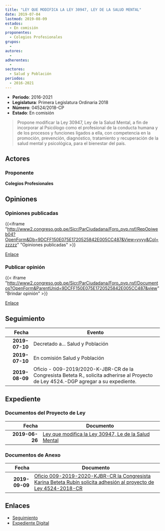 ```yaml
---
title: "LEY QUE MODIFICA LA LEY 30947, LEY DE LA SALUD MENTAL"
date: 2019-07-04
lastmod: 2019-08-09
estados: 
  - En comisión
proponentes: 
  - Colegios Profesionales
grupos: 
  - 
autores: 
  - 
adherentes: 
  - 
sectores: 
  - Salud y Población
periodos: 
  - 2016-2021
---
```


- **Periodo**: 2016-2021
- **Legislatura**: Primera Legislatura Ordinaria 2018
- **Número**: 04524/2018-CP
- **Estado**: En comisión

> Propone modificar la Ley 30947, Ley de la Salud Mental, a fin de incorporar al Psicólogo como el profesional de la conducta humana y de los procesos y funciones ligados a ella, con competencia en la promoción, prevención, diagnóstico, tratamiento y recuperación de la salud mental y psicológica, para el bienestar del país.


## Actores

### Proponente

**Colegios Profesionales**


## Opiniones

### Opiniones publicadas

{{<iframe "http://www2.congreso.gob.pe/Sicr/ParCiudadana/Foro_pvp.nsf/RepOpiweb04?OpenForm&Db=9DCFF150E075E1720525842E005CC487&View=yyyy&Col=zzzzz" "Opiniones publicadas" >}}

[Enlace](http://www2.congreso.gob.pe/Sicr/ParCiudadana/Foro_pvp.nsf/RepOpiweb04?OpenForm&Db=9DCFF150E075E1720525842E005CC487&View=yyyy&Col=zzzzz)
### Publicar opinión

{{< iframe "http://www2.congreso.gob.pe/Sicr/ParCiudadana/Foro_pvp.nsf/Documentos?OpenForm&ParentUnid=9DCFF150E075E1720525842E005CC487&view" "Brindar opinión" >}}

[Enlace](http://www2.congreso.gob.pe/Sicr/ParCiudadana/Foro_pvp.nsf/Documentos?OpenForm&ParentUnid=9DCFF150E075E1720525842E005CC487&view)

## Seguimiento

| Fecha | Evento |
|------:|--------|
| **2019-07-10** | Decretado a... Salud y Población|
| **2019-07-10** | En comisión Salud y Población|
| **2019-08-09** | Oficio - 009-2019/2020-K-JBR-CR de la Congresista Beteta R., solicita adherirse al Proyecto de Ley 4524.-DGP agregar a su expediente.|


## Expediente


### Documentos del Proyecto de Ley

| Fecha | Documento |
|------:|--------|
| **2019-06-26** | [Ley que modifica la Ley 30947, Le de la Salud Mental](http://www.leyes.congreso.gob.pe/Documentos/2016_2021/Proyectos_de_Ley_y_de_Resoluciones_Legislativas/PL0452420190626.pdf) |

### Documentos de Anexo

| Fecha | Documento |
|------:|--------|
| **2019-09-09** | [Oficio 009-2019-2020-KJBR-CR la Congresista Karina Beteta Rubín solicita adhesión al proyecto de Ley 4524-2018-CR](http://www.leyes.congreso.gob.pe/Documentos/2016_2021/Adhesiones/Proyectos_de_Ley/OFICIO-009-2019-2020-KJBR-CR.pdf) |

## Enlaces 

- [Seguimiento](http://www2.congreso.gob.pe/Sicr/TraDocEstProc/CLProLey2016.nsf/f7fff46988ca05b1052578e100829cc7/8f033747231a0b9f0525842e005c708c?OpenDocument)
- [Expediente Digital](http://www2.congreso.gob.pe/Sicr/TraDocEstProc/CLProLey2016.nsf/f7fff46988ca05b1052578e100829cc7/8f033747231a0b9f0525842e005c708c?OpenDocument&Click=05257FB7005EB655.eb71d0cf91d8294e05256cdf006b5706/$Body/0.1C6C)

